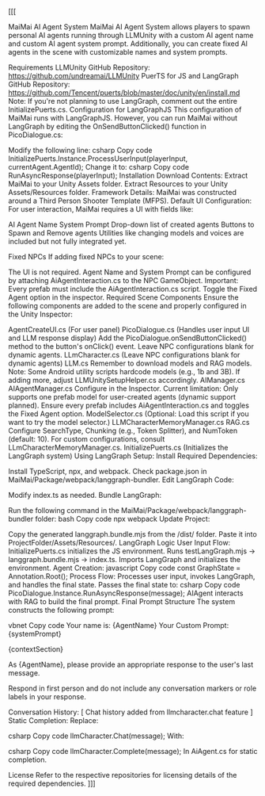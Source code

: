 [[[

MaiMai AI Agent System
MaiMai AI Agent System allows players to spawn personal AI agents running through LLMUnity with a custom AI agent name and custom AI agent system prompt. Additionally, you can create fixed AI agents in the scene with customizable names and system prompts.

Requirements
LLMUnity
GitHub Repository: https://github.com/undreamai/LLMUnity
PuerTS for JS and LangGraph
GitHub Repository: https://github.com/Tencent/puerts/blob/master/doc/unity/en/install.md
Note: If you're not planning to use LangGraph, comment out the entire InitializePuerts.cs.
Configuration for LangGraphJS
This configuration of MaiMai runs with LangGraphJS. However, you can run MaiMai without LangGraph by editing the OnSendButtonClicked() function in PicoDialogue.cs:

Modify the following line:
csharp
Copy code
InitializePuerts.Instance.ProcessUserInput(playerInput, currentAgent.AgentId);
Change it to:
csharp
Copy code
RunAsyncResponse(playerInput);
Installation
Download Contents:
Extract MaiMai to your Unity Assets folder.
Extract Resources to your Unity Assets/Resources folder.
Framework Details:
MaiMai was constructed around a Third Person Shooter Template (MFPS).
Default UI Configuration:
For user interaction, MaiMai requires a UI with fields like:

AI Agent Name
System Prompt
Drop-down list of created agents
Buttons to Spawn and Remove agents
Utilities like changing models and voices are included but not fully integrated yet.

Fixed NPCs
If adding fixed NPCs to your scene:

The UI is not required.
Agent Name and System Prompt can be configured by attaching AiAgentInteraction.cs to the NPC GameObject.
Important:
Every prefab must include the AiAgentInteraction.cs script.
Toggle the Fixed Agent option in the inspector.
Required Scene Components
Ensure the following components are added to the scene and properly configured in the Unity Inspector:

AgentCreateUI.cs (For user panel)
PicoDialogue.cs (Handles user input UI and LLM response display)
Add the PicoDialogue.onSendButtonClicked() method to the button's onClick() event.
Leave NPC configurations blank for dynamic agents.
LLmCharacter.cs (Leave NPC configurations blank for dynamic agents)
LLM.cs
Remember to download models and RAG models.
Note: Some Android utility scripts hardcode models (e.g., 1b and 3B). If adding more, adjust LLMUnitySetupHelper.cs accordingly.
AIManager.cs
AIAgentManager.cs
Configure in the Inspector.
Current limitation: Only supports one prefab model for user-created agents (dynamic support planned).
Ensure every prefab includes AiAgentInteraction.cs and toggles the Fixed Agent option.
ModelSelector.cs (Optional: Load this script if you want to try the model selector.)
LLMCharacterMemoryManager.cs
RAG.cs
Configure SearchType, Chunking (e.g., Token Splitter), and NumToken (default: 10).
For custom configurations, consult LLmCharacterMemoryManager.cs.
InitializePuerts.cs (Initializes the LangGraph system)
Using LangGraph
Setup:
Install Required Dependencies:

Install TypeScript, npx, and webpack.
Check package.json in MaiMai/Package/webpack/langgraph-bundler.
Edit LangGraph Code:

Modify index.ts as needed.
Bundle LangGraph:

Run the following command in the MaiMai/Package/webpack/langgraph-bundler folder:
bash
Copy code
npx webpack
Update Project:

Copy the generated langgraph.bundle.mjs from the /dist/ folder.
Paste it into ProjectFolder/Assets/Resources/.
LangGraph Logic
User Input Flow:
InitializePuerts.cs initializes the JS environment.
Runs testLangGraph.mjs -> langgraph.bundle.mjs -> index.ts.
Imports LangGraph and initializes the environment.
Agent Creation:
javascript
Copy code
const GraphState = Annotation.Root();
Process Flow:
Processes user input, invokes LangGraph, and handles the final state.
Passes the final state to:
csharp
Copy code
PicoDialogue.Instance.RunAsyncResponse(message);
AIAgent interacts with RAG to build the final prompt.
Final Prompt Structure
The system constructs the following prompt:

vbnet
Copy code
Your name is: {AgentName}
Your Custom Prompt: {systemPrompt}

{contextSection}

As {AgentName}, please provide an appropriate response to the user's last message.

Respond in first person and do not include any conversation markers or role labels in your response.

Conversation History:
[ Chat history added from llmcharacter.chat feature ]
Static Completion:
Replace:

csharp
Copy code
llmCharacter.Chat(message);
With:

csharp
Copy code
llmCharacter.Complete(message);
In AiAgent.cs for static completion.

License
Refer to the respective repositories for licensing details of the required dependencies. ]]]
